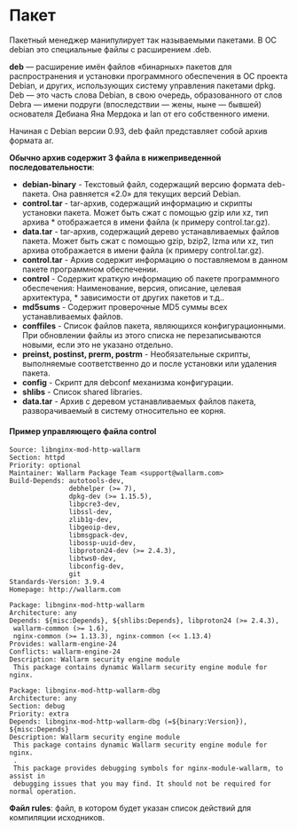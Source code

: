 # Пакет

Пакетный менеджер манипулирует так называемыми пакетами. В ОС debian это специальные файлы с расширением .deb.

**deb** — расширение имён файлов «бинарных» пакетов для распространения и установки программного обеспечения в ОС проекта Debian, и других, использующих систему управления пакетами dpkg. Deb — это часть слова Debian, в свою очередь, образованного от слов Debra — имени подруги (впоследствии — жены, ныне — бывшей) основателя Дебиана Яна Мердока и Ian от его собственного имени.

Начиная с Debian версии 0.93, deb файл представляет собой архив формата ar.

**Обычно архив содержит 3 файла в нижеприведенной последовательности**:

* **debian-binary** - Текстовый файл, содержащий версию формата deb-пакета. Она равняется «2.0» для текущих версий Debian.
* **control.tar** - tar-архив, содержащий информацию и скрипты установки пакета. Может быть сжат с помощью gzip или xz, тип архива * отображается в имени файла (к примеру control.tar.gz).
* **data.tar** - tar-архив, содержащий дерево устанавливаемых файлов пакета. Может быть сжат с помощью gzip, bzip2, lzma или xz, тип архива  отображается в имени файла (к примеру control.tar.gz).
* **control.tar** - Архив содержит информацию о поставляемом в данном пакете программном обеспечении.
* **control** - Содержит краткую информацию об пакете программного обеспечения: Наименование, версия, описание, целевая архитектура, * зависимости от других пакетов и т.д..
* **md5sums** - Содержит проверочные MD5 суммы всех устанавливаемых файлов.
* **conffiles** - Список файлов пакета, являющихся конфигурационными. При обновлении файлы из этого списка не перезаписываются новыми, если  это не указано отдельно.
* **preinst, postinst, prerm, postrm** - Необязательные скрипты, выполняемые соответственно до и после установки или удаления пакета.
* **config** - Скрипт для debconf механизма конфигурации.
* **shlibs** - Список shared libraries.
* **data.tar** - Архив с деревом устанавливаемых файлов пакета, разворачиваемый в систему относительно ее корня.

#### Пример управляющего файла control

```
Source: libnginx-mod-http-wallarm
Section: httpd
Priority: optional
Maintainer: Wallarm Package Team <support@wallarm.com>
Build-Depends: autotools-dev,
               debhelper (>= 7),
               dpkg-dev (>= 1.15.5),
               libpcre3-dev,
               libssl-dev,
               zlib1g-dev,
               libgeoip-dev,
               libmsgpack-dev,
               libossp-uuid-dev,
               libproton24-dev (>= 2.4.3),
               libtws0-dev,
               libconfig-dev,
               git
Standards-Version: 3.9.4
Homepage: http://wallarm.com

Package: libnginx-mod-http-wallarm
Architecture: any
Depends: ${misc:Depends}, ${shlibs:Depends}, libproton24 (>= 2.4.3),
 wallarm-common (>= 1.6),
 nginx-common (>= 1.13.3), nginx-common (<< 1.13.4)
Provides: wallarm-engine-24
Conflicts: wallarm-engine-24
Description: Wallarm security engine module
 This package contains dynamic Wallarm security engine module for nginx.

Package: libnginx-mod-http-wallarm-dbg
Architecture: any
Section: debug
Priority: extra
Depends: libnginx-mod-http-wallarm-dbg (=${binary:Version}), ${misc:Depends}
Description: Wallarm security engine module
 This package contains dynamic Wallarm security engine module for nginx.
 .
 This package provides debugging symbols for nginx-module-wallarm, to assist in
 debugging issues that you may find. It should not be required for normal operation.
```


**Файл rules**: файл, в котором будет указан список действий для компиляции исходников.
